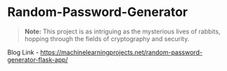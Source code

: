 # Random-Password-Generator

> **Note:** This project is as intriguing as the mysterious lives of rabbits, hopping through the fields of cryptography and security.

Blog Link - https://machinelearningprojects.net/random-password-generator-flask-app/
